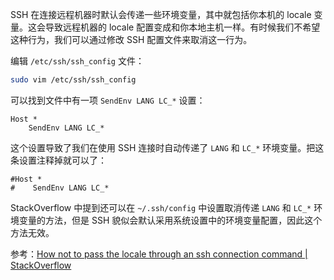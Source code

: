 SSH 在连接远程机器时默认会传递一些环境变量，其中就包括你本机的 locale 变量。这会导致远程机器的 locale 配置变成和你本地主机一样。有时候我们不希望这种行为，我们可以通过修改 SSH 配置文件来取消这一行为。

编辑 `/etc/ssh/ssh_config` 文件：

```sh
sudo vim /etc/ssh/ssh_config
```

可以找到文件中有一项 `SendEnv LANG LC_*` 设置：

```
Host *
    SendEnv LANG LC_*
```

这个设置导致了我们在使用 SSH 连接时自动传递了 `LANG` 和 `LC_*` 环境变量。把这条设置注释掉就可以了：

```
#Host *
#    SendEnv LANG LC_*
```

StackOverflow 中提到还可以在 `~/.ssh/config` 中设置取消传递 `LANG` 和 `LC_*` 环境变量的方法，但是 SSH 貌似会默认采用系统设置中的环境变量配置，因此这个方法无效。

参考：[How not to pass the locale through an ssh connection command | StackOverflow](https://stackoverflow.com/questions/29609371/how-not-to-pass-the-locale-through-an-ssh-connection-command)